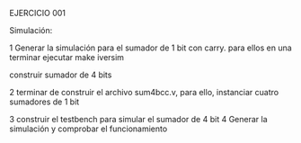 EJERCICIO 001


Simulación:

1 Generar la simulación para el sumador de 1 bit con carry. para ellos en una terminar ejecutar make iversim

construir sumador de 4 bits

2 terminar de construir el archivo sum4bcc.v,  para ello, instanciar cuatro sumadores de 1 bit
 
3 construir el testbench para simular el sumador de 4 bit
4 Generar la simulación y comprobar el funcionamiento
